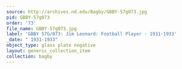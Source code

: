 ```yaml
---
source: http://archives.nd.edu/Bagby/GBBY-57g073.jpg
pid: GBBY-57g073
order: '73'
file_name: GBBY-57g073.jpg
label: 'GBBY 57G/073: Jim Leonard: Football Player - 1931-1933'
_date: " 1931-1933"
object_type: glass plate negative
layout: generic_collection_item
collection: bagby
---
```

